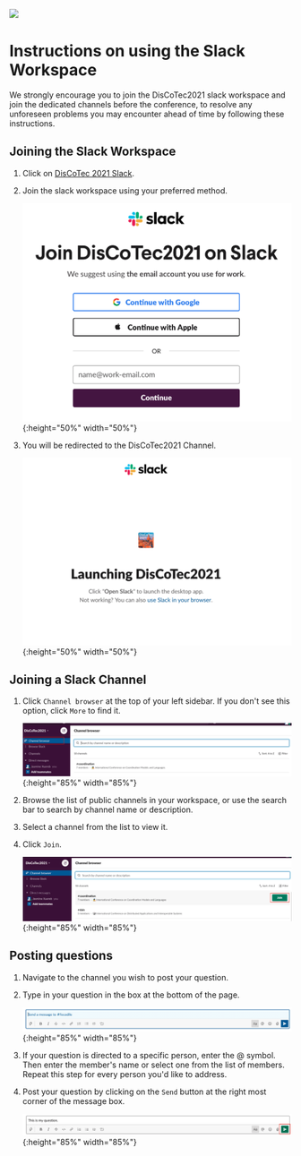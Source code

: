 [![](https://www.discotec.org/2021/discotec2021-banner.jpeg)](https://www.discotec.org/2021/)

# Instructions on using the Slack Workspace 

We strongly encourage you to join the DisCoTec2021 slack workspace and join the dedicated channels before the conference, to resolve any unforeseen problems you may encounter ahead of time by following these instructions. 

## Joining the Slack Workspace

1. Click on [DisCoTec 2021 Slack](https://discotec2021.slack.com/join/shared_invite/zt-qd3ed8l2-BC1WA_re3N~e6AjNbFNIzQ#/shared-invite/email).

2. Join the slack workspace using your preferred method.

    ![Join](screenshots/join.png){:height="50%" width="50%"}

3. You will be redirected to the DisCoTec2021 Channel.

    ![Launching](screenshots/launching_slack.png){:height="50%" width="50%"}

## Joining a Slack Channel

1.  Click ``Channel browser`` at the top of your left sidebar. If you don't see this option, click ``More`` to find it.

    ![Browse channel](screenshots/browse_channel.png){:height="85%" width="85%"}

2. Browse the list of public channels in your workspace, or use the search bar to search by channel name or description.

3. Select a channel from the list to view it.

4. Click ``Join``.

    ![Join channel](screenshots/join_channel.png){:height="85%" width="85%"}

## Posting questions 

1. Navigate to the channel you wish to post your question. 

2. Type in your question in the box at the bottom of the page. 

    ![Type question](screenshots/type_question.png){:height="85%" width="85%"}

3. If your question is directed to a specific person, enter the @ symbol. Then enter the member's name or select one from the list of members. Repeat this step for every person you'd like to address. 

4. Post your question by clicking on the ``Send`` button at the right most corner of the message box.

    ![Post question](screenshots/post_question.png){:height="85%" width="85%"}



